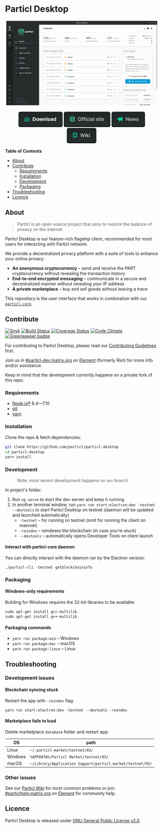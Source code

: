 # Particl Desktop

![Particl Desktop 3.0 Preview](.github-readme/particl-desktop-3.0-preview.gif)

<p align="center">
   <a href="https://github.com/particl/particl-desktop/releases"><img src=".github-readme/button-download.png" alt="Download Wallet"></a>
   <a href="https://particl.io"><img src=".github-readme/button-website.png" alt="Official website"></a>
   <a href="https://particl.news"><img src=".github-readme/button-news.png" alt="Lastest news"></a>
   <a href="https://particl.wiki"><img src=".github-readme/button-wiki.png" alt="Project wiki"></a>
</p>

**Table of Contents**

* [About](#about)
* [Contribute](#contribute)
   * [Requirements](#requirements)
   * [Installation](#installation)
   * [Development](#development)
   * [Packaging](#packaging)
* [Troubleshooting](#troubleshooting)
* [Licence](#licence)

## About

> Particl is an open source project that aims to restore the balance of privacy on the internet

Particl Desktop is our feature-rich flagship client, recommended for most users for interacting with Particl network.

We provide a decentralized privacy platform with a suite of tools to enhance your online privacy:

* **An anonymous cryptocurrency** – send and receive the PART cryptocurrency without revealing the transaction history
* **End-to-end encrypted messaging** – communicate in a secure and decentralized manner without revealing your IP address
* **A private marketplace** – buy and sell goods without leaving a trace

This repository is the user interface that works in combination with our [`particl-core`](https://github.com/particl/particl-core).


## Contribute

[![Snyk](https://snyk.io/test/github/particl/particl-desktop/badge.svg)](https://snyk.io/test/github/particl/particl-desktop)
[![Build Status](https://travis-ci.org/particl/particl-desktop.svg?branch=master)](https://travis-ci.org/particl/particl-desktop)
[![Coverage Status](https://coveralls.io/repos/github/particl/particl-desktop/badge.svg?branch=master)](https://coveralls.io/github/particl/particl-desktop?branch=master)
[![Code Climate](https://codeclimate.com/github/particl/particl-desktop/badges/gpa.svg)](https://codeclimate.com/github/particl/particl-desktop)
[![Greenkeeper badge](https://badges.greenkeeper.io/particl/particl-desktop.svg)](https://greenkeeper.io/)

For contributing to Particl Desktop, please read our [Contributing Guidelines](CONTRIBUTING.md) first.

Join us in [#particl-dev:matrix.org](https://app.element.io/#/room/#particl-dev:matrix.org) on [Element](https://element.io) (formerly Riot) for more info and/or assistance.

Keep in mind that the development currently happens on a private fork of this repo. 

### Requirements

* [Node.js®](https://nodejs.org/) 6.4—7.10
* [git](https://git-scm.com/)
* [yarn](https://yarnpkg.com/en/)

### Installation

Clone the repo & fetch dependencies:

```bash
git clone https://github.com/particl/particl-desktop
cd particl-desktop
yarn install
```

### Development

> Note: most recent development happens on `dev` branch

In project's folder:

1. Run `ng serve` to start the dev server and keep it running
1. In another terminal window, run `yarn run start:electron:dev -testnet --devtools` to start Particl Desktop on testnet (daemon will be updated and launched automatically)
   * `-testnet` – for running on testnet (omit for running the client on mainnet)
   * `-reindex` – reindexes the blockchain (in case you're stuck)
   * `--devtools` – automatically opens Developer Tools on client launch

#### Interact with particl-core daemon

You can directly interact with the daemon ran by the Electron version:

```
./particl-cli -testnet getblockchaininfo
```

### Packaging

#### Windows-only requirements

Building for Windows requires the 32-bit libraries to be available:

```
sudo apt-get install gcc-multilib
sudo apt-get install g++-multilib
```

#### Packaging commands

* `yarn run package:win` – Windows
* `yarn run package:mac` – macOS
* `yarn run package:linux` – Linux


## Troubleshooting

### Development issues

#### Blockchain syncing stuck

Restart the app with `-reindex` flag:

```
yarn run start:electron:dev -testnet --devtools -reindex
```

#### Marketplace fails to load

Delete marketplace `database` folder and restart app:

| OS      | path                                                       |
|---------|------------------------------------------------------------|
| Linux   | `~/.particl-market/testnet/03/`                            |
| Windows | `%APPDATA%/Particl Market/testnet/03/`                     |
| macOS   | `~/Library/Application Support/particl-market/testnet/03/` |

### Other issues

See our [Particl Wiki](https://particl.wiki/) for most common problems or join [#particlhelp:matrix.org](https://app.element.io/#/room/#particlhelp:matrix.org) on [Element](https://element.io) for community help.


## Licence

Particl Desktop is released under [GNU General Public License v2.0](LICENCE).
